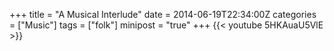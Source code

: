+++
title = "A Musical Interlude"
date = 2014-06-19T22:34:00Z
categories = ["Music"]
tags = ["folk"]
minipost = "true"
+++
{{< youtube 5HKAuaU5VlE >}}
